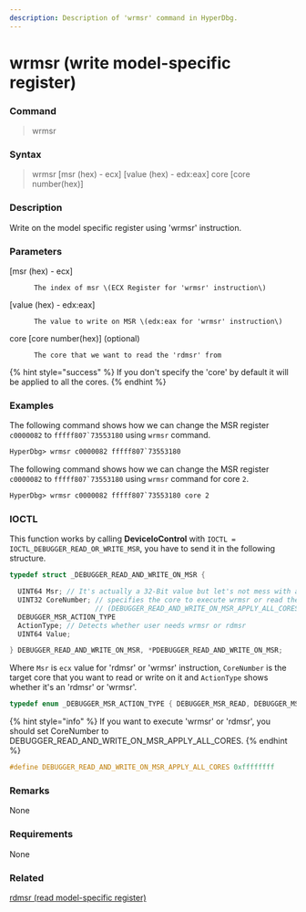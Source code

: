 ```yaml
---
description: Description of 'wrmsr' command in HyperDbg.
---
```


# wrmsr \(write model-specific register\)

### Command

> wrmsr

### Syntax

> wrmsr \[msr \(hex\) - ecx\] \[value \(hex\) - edx:eax\] core \[core number\(hex\)\]

### Description

Write on the model specific register using 'wrmsr' instruction.

### Parameters

\[msr \(hex\) - ecx\]

          The index of msr \(ECX Register for 'wrmsr' instruction\)

\[value \(hex\) - edx:eax\]

          The value to write on MSR \(edx:eax for 'wrmsr' instruction\)

core \[core number\(hex\)\] \(optional\)

          The core that we want to read the 'rdmsr' from

{% hint style="success" %}
If you don't specify the 'core' by default it will be applied to all the cores.
{% endhint %}

### Examples

The following command shows how we can change the MSR register `c0000082` to ``fffff807`73553180`` using `wrmsr` command.

```diff
HyperDbg> wrmsr c0000082 fffff807`73553180
```

The following command shows how we can change the MSR register `c0000082` to ``fffff807`73553180`` using `wrmsr` command for core `2`.

```diff
HyperDbg> wrmsr c0000082 fffff807`73553180 core 2
```

### IOCTL

This function works by calling **DeviceIoControl** with `IOCTL = IOCTL_DEBUGGER_READ_OR_WRITE_MSR`, you have to send it in the following structure.

```c
typedef struct _DEBUGGER_READ_AND_WRITE_ON_MSR {

  UINT64 Msr; // It's actually a 32-Bit value but let's not mess with a register
  UINT32 CoreNumber; // specifies the core to execute wrmsr or read the msr
                     // (DEBUGGER_READ_AND_WRITE_ON_MSR_APPLY_ALL_CORES mean all the cores)
  DEBUGGER_MSR_ACTION_TYPE
  ActionType; // Detects whether user needs wrmsr or rdmsr
  UINT64 Value;

} DEBUGGER_READ_AND_WRITE_ON_MSR, *PDEBUGGER_READ_AND_WRITE_ON_MSR;
```

Where `Msr` is `ecx` value for 'rdmsr' or 'wrmsr' instruction, `CoreNumber` is the target core that you want to read or write on it and `ActionType`  shows whether it's an 'rdmsr' or 'wrmsr'.

```c
typedef enum _DEBUGGER_MSR_ACTION_TYPE { DEBUGGER_MSR_READ, DEBUGGER_MSR_WRITE } DEBUGGER_MSR_ACTION_TYPE;
```

{% hint style="info" %}
If you want to execute 'wrmsr' or 'rdmsr', you should set CoreNumber to DEBUGGER\_READ\_AND\_WRITE\_ON\_MSR\_APPLY\_ALL\_CORES.
{% endhint %}

```c
#define DEBUGGER_READ_AND_WRITE_ON_MSR_APPLY_ALL_CORES 0xffffffff
```

### **Remarks**

None

### Requirements

None

### Related

[rdmsr \(read model-specific register\)](https://docs.hyperdbg.com/commands/debugging-commands/rdmsr)

